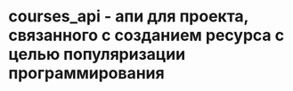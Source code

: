 # courses_api - апи для проекта, связанного с созданием ресурса с целью популяризации программирования